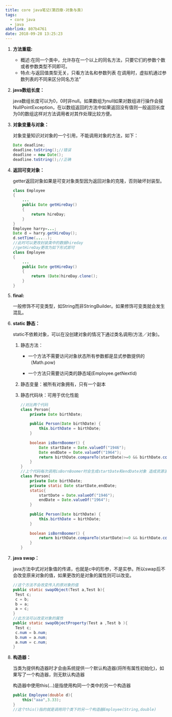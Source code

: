 ```yaml
---
title: core java笔记(第四章-对象与类)
tags:
  - core java
  - java
abbrlink: 807b4761
date: 2018-09-28 13:25:23
---
```


1. **方法重载:**

   - 概述:在同一个类中，允许存在一个以上的同名方法，只要它们的参数个数或者参数类型不同即可。
   - 特点:与返回值类型无关，只看方法名和参数列表
     在调用时，虚拟机通过参数列表的不同来区分同名方法”

1. **java数组长度：**

   ​	java数组长度可以为0，0时非null。如果数组为null如果对数组进行操作会报NullPointException，在以数组返回的方法中如果返回没有值则一般返回长度为0的数组这样对方法调用者对其作处理比较方便。

1. **对象变量与对象：**

   对象变量知识对对象的一个引用，不能调用对象的方法，如下：

    ```java
    Date deadline;
    deadline.toString();//错误
    deadline = new Date();
    deadline.toString();//正确
    ```

1. **返回可变对象：**

	getter返回对象如果是可变对象类型因为返回对象的克隆，否则破坏封装型。

    ```java
    class Employee
    {
        ...
        public Date getHireDay()
        {
            return hireDay;
        }
    }
    Employee harry=...;
    Date d = harry.getHireDay();
    d.setTime(.....);
    //此时可以更改封装类中的数据hireday
    //getHireDay更改为如下形式即可
    class Employee
    {
        ...
        public Date getHireDay()
        {
            return (Date)hireDay.clone();
        }
    }
    
    ```

1. **final:**

	一般修饰不可变类型，如String而非StringBuilder。如果修饰可变类就会发生混乱。

1. **static 静态：**

     static不依赖对象，可以在没创建对象的情况下通过类名调用(方法／对象)。

     1. 静态方法：

        - 一个方法不需要访问对象状态所有参数都是显式参数提供的（Math.pow)

        - 一个方法只需要访问类的静态域(Employee.getNextId)

     1. 静态变量：被所有对象拥有，只有一个副本

     1. 静态代码块：可用于优化性能

        ```java
        //对比两个代码
        class Person{
            private Date birthDate;
             
            public Person(Date birthDate) {
                this.birthDate = birthDate;
            }
             
            boolean isBornBoomer() {
                Date startDate = Date.valueOf("1946");
                Date endDate = Date.valueOf("1964");
                return birthDate.compareTo(startDate)>=0 && birthDate.compareTo(endDate) < 0;
            }
        }
        //上个代码每次调用isBornBoomer时会生成startDate和endDate对象 造成资源浪费，使用下个代码则只在类初始化时调用一次
        class Person{
            private Date birthDate;
            private static Date startDate,endDate;
            static{
                startDate = Date.valueOf("1946");
                endDate = Date.valueOf("1964");
            }
             
            public Person(Date birthDate) {
                this.birthDate = birthDate;
            }
             
            boolean isBornBoomer() {
                return birthDate.compareTo(startDate)>=0 && birthDate.compareTo(endDate) < 0;
            }
        }
        ```

1. **java swap：**

   java方法中式对对象值的传递，也就是c中的形参，不是实参。所以swap后不会改变原来对象的值，如果更改的是对象的属性则可以改变。

   ```java
   //这个方法不会改变传入的原对象的值
   public static swapObject(Test a,Test b){
    Test c;
    c = b;
    b = a;
    a = c;
   }
   //此方法可以改变对象的属性
   public static swapObjectProperty(Test a ,Test b ){
    Test c;
    c.num = b.num;
    b.num = a.num;
    a.num = c.num;
   }
   ```

1. **构造器：**

   当类为提供构造器时才会由系统提供一个默认构造器(将所有属性初始化)，如果写了一个构造器，则无默认构造器

   构造器中使用this(...)是指使用构同一个类中的另一个构造器

   ```java
   public Employee(double d){
       this("aaa",3.33);
   }
   //这个this()指的就是调用同个类下的另一个构造器Employee(String,double)
   ```
